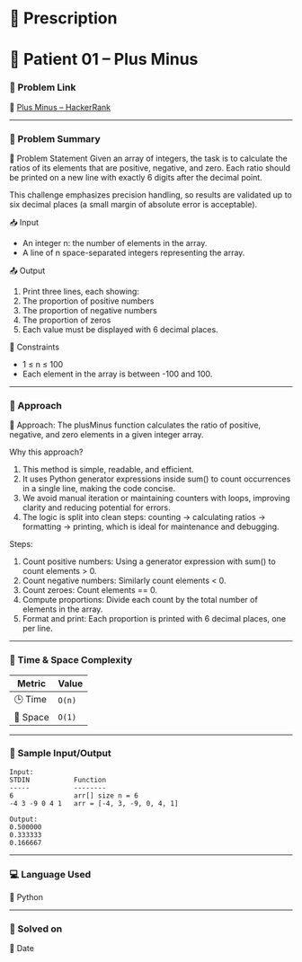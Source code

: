 # 📜 Prescription

# 💊 Patient 01 – Plus Minus

### 📌 Problem Link  
🔗 [Plus Minus – HackerRank](https://www.hackerrank.com/challenges/one-month-preparation-kit-plus-minus?isFullScreen=true&h_l=interview&playlist_slugs%5B%5D=preparation-kits&playlist_slugs%5B%5D=one-month-preparation-kit&playlist_slugs%5B%5D=one-month-week-one)

---

### 🧠 Problem Summary
🧮 Problem Statement
Given an array of integers, the task is to calculate the ratios of its elements that are positive, negative, and zero. Each ratio should be printed on a new line with exactly 6 digits after the decimal point.

This challenge emphasizes precision handling, so results are validated up to six decimal places (a small margin of absolute error is acceptable).

📥 Input
- An integer n: the number of elements in the array.
- A line of n space-separated integers representing the array.

📤 Output
1. Print three lines, each showing:
2. The proportion of positive numbers
3. The proportion of negative numbers
4. The proportion of zeros
5. Each value must be displayed with 6 decimal places.

📌 Constraints
- 1 ≤ n ≤ 100
- Each element in the array is between -100 and 100.

---

### 🚀 Approach

📌 Approach:
The plusMinus function calculates the ratio of positive, negative, and zero elements in a given integer array.

Why this approach?
1. This method is simple, readable, and efficient.
2. It uses Python generator expressions inside sum() to count occurrences in a single line, making the code concise.
3. We avoid manual iteration or maintaining counters with loops, improving clarity and reducing potential for errors.
4. The logic is split into clean steps: counting → calculating ratios → formatting → printing, which is ideal for maintenance and debugging.

Steps:
1. Count positive numbers: Using a generator expression with sum() to count elements > 0.
2. Count negative numbers: Similarly count elements < 0.
3. Count zeroes: Count elements == 0.
4. Compute proportions: Divide each count by the total number of elements in the array.
5. Format and print: Each proportion is printed with 6 decimal places, one per line.

---

### 🧮 Time & Space Complexity

| Metric        | Value     |
|---------------|-----------|
| 🕒 Time        | `O(n)`    |
| 🧠 Space       | `O(1)`    |

---

### 🧪 Sample Input/Output

```
Input:
STDIN           Function
-----           --------
6               arr[] size n = 6
-4 3 -9 0 4 1   arr = [-4, 3, -9, 0, 4, 1]

Output:
0.500000
0.333333
0.166667

```

---

### 💻 Language Used
💬 Python 

---

### 📅 Solved on
📆 Date
